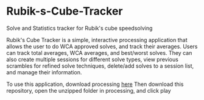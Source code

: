 # Rubik-s-Cube-Tracker
Solve and Statistics tracker for Rubik's cube speedsolving

Rubik's Cube Tracker is a simple, interactive processing application that allows the user to do WCA approved solves, and track their averages. Users can track total averages, WCA averages, and best/worst solves. They can also create multiple sessions for different solve types, view previous scrambles for refined solve techniques, delete/add solves to a session list, and manage their information.

To use this application, download processing [here](https://processing.org/download)
Then download this repository, open the unzipped folder in processing, and click play
